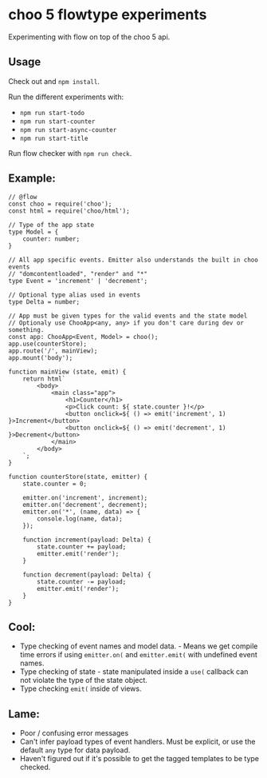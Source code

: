 # choo 5 flowtype experiments

Experimenting with flow on top of the choo 5 api.

## Usage

Check out and `npm install`.

Run the different experiments with:

- `npm run start-todo`
- `npm run start-counter`
- `npm run start-async-counter`
- `npm run start-title`

Run flow checker with `npm run check`.

## Example:

```
// @flow
const choo = require('choo');
const html = require('choo/html');

// Type of the app state
type Model = {
    counter: number;
}

// All app specific events. Emitter also understands the built in choo events
// "domcontentloaded", "render" and "*"
type Event = 'increment' | 'decrement';

// Optional type alias used in events
type Delta = number;

// App must be given types for the valid events and the state model
// Optionaly use ChooApp<any, any> if you don't care during dev or something.
const app: ChooApp<Event, Model> = choo();
app.use(counterStore);
app.route('/', mainView);
app.mount('body');

function mainView (state, emit) {
    return html`
        <body>
            <main class="app">
                <h1>Counter</h1>
                <p>Click count: ${ state.counter }!</p>
                <button onclick=${ () => emit('increment', 1) }>Increment</button>
                <button onclick=${ () => emit('decrement', 1) }>Decrement</button>
            </main>
        </body>
    `;
}

function counterStore(state, emitter) {
    state.counter = 0;

    emitter.on('increment', increment);
    emitter.on('decrement', decrement);
    emitter.on('*', (name, data) => {
        console.log(name, data);
    });

    function increment(payload: Delta) {
        state.counter += payload;
        emitter.emit('render');
    }

    function decrement(payload: Delta) {
        state.counter -= payload;
        emitter.emit('render');
    }
}
```

## Cool:

- Type checking of event names and model data. - Means we get compile time
  errors if using `emitter.on(` and `emitter.emit(` with undefined event names.
- Type checking of state - state manipulated inside a `use(` callback can not
  violate the type of the state object.
- Type checking `emit(` inside of views.

## Lame:

- Poor / confusing error messages
- Can't infer payload types of event handlers. Must be explicit, or use the
  default `any` type for data payload.
- Haven't figured out if it's possible to get the tagged templates to be type
  checked.
